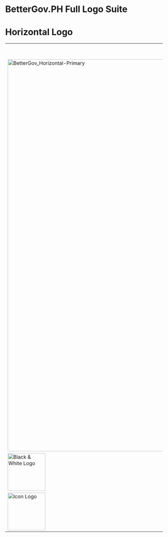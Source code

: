# BetterGov.PH Full Logo Suite
# Horizontal Logo
<table>
  <tr>
    <th>Logo Preview</th>
    <th>Download SVG</th>
    <th>Download PNG</th>
  </tr>
  <tr>
    <td><img src="<img width="5000" height="1251" alt="BetterGov_Horizontal-Primary"></td>
    <td><a href="./primary/full-color/SVG/logo.svg"><img src="https://img.shields.io/badge/Download-SVG-blue?style=for-the-badge"></a></td>
    <td><a href="./primary/full-color/PNG/logo.png"><img src="https://img.shields.io/badge/Download-PNG-green?style=for-the-badge"></a></td>
  </tr>
  <tr>
    <td><img src="./primary/black-white/PNG/logo-bw.png" alt="Black & White Logo" width="120"></td>
    <td><a href="./primary/black-white/SVG/logo-bw.svg"><img src="https://img.shields.io/badge/Download-SVG-blue?style=for-the-badge"></a></td>
    <td><a href="./primary/black-white/PNG/logo-bw.png"><img src="https://img.shields.io/badge/Download-PNG-green?style=for-the-badge"></a></td>
  </tr>
  <tr>
    <td><img src="./secondary/icon-only/logo-icon.png" alt="Icon Logo" width="120"></td>
    <td><a href="./secondary/icon-only/logo-icon.svg"><img src="https://img.shields.io/badge/Download-SVG-blue?style=for-the-badge"></a></td>
    <td><a href="./secondary/icon-only/logo-icon.png"><img src="https://img.shields.io/badge/Download-PNG-green?style=for-the-badge"></a></td>
  </tr>
</table>

